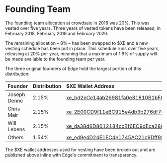 # Founding Team

The founding team allocation at crowdsale in 2018 was 20%. This was vested over five years. Three years of vested tokens have been released, in February 2018, February 2019 and February 2020.

The remaining allocation – 8% – has been swapped to $XE and a new vesting schedule has been put in place. This schedule runs over five years, releasing at 20% per year, meaning that a maximum of 1.6% of supply will be made available to the founding team per year.

The three original founders of Edge hold the largest portion of this distribution:

| Founder | Distribution | $XE Wallet Address |
| :--- | :--- | :--- |
| Joseph Denne | 2.15% | [xe\_bd2eCe14ab26981fa0e31810B1bF652E6F3E5F00](https://xe.network/wallet/xe_bd2eCe14ab26981fa0e31810B1bF652E6F3E5F00) |
| Chris Mair | 2.15% | [xe\_2E00CD9f11eBC915eAdb3b276df709D270CdB315](https://xe.network/wallet/xe_2E00CD9f11eBC915eAdb3b276df709D270CdB315) |
| Will Lebens | 2.15% | [xe\_da38d6D8012184ccBf6EC9dEca286B72c38ADE22](https://xe.network/wallet/xe_da38d6D8012184ccBf6EC9dEca286B72c38ADE22) |
| Others | 1.54% | [xe\_ed9e4D24E1EC4e1745AC21c9Dff9519b67B72348](https://xe.network/wallet/xe_ed9e4D24E1EC4e1745AC21c9Dff9519b67B72348) |

The $XE wallet addresses used for vesting have been broken out and are published above inline with Edge's commitment to transparency.

